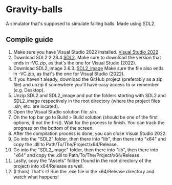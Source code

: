 # Gravity-balls
A simulator that's supposed to simulate falling balls. Made using SDL2.

## Compile guide

1. Make sure you have Visual Studio 2022 installed. [Visual Studio 2022](https://visualstudio.microsoft.com/vs/)
2. Download SDL2 2.28.4 [SDL2](https://github.com/libsdl-org/SDL/releases/tag/release-2.28.4). Make sure to download the version that ends in -VC.zip, as that's the one for Visual Studio (2022).
3. Download SDL2_image 2.6.3. [SDL2_image](https://github.com/libsdl-org/SDL_image/releases/tag/release-2.6.3) Make sure the file also ends in -VC.zip, as that's the one for Visual Studio (2022).
4. If you haven't aleady, download the GitHub project (preferably as a zip file) and unzip it somewhere you'll have easy access to or remember (e.g. Desktop).
5. Unzip SDL2 and SDL2_image and put the folders starting with SDL2 and SDL2_image respectively in the root directory (where the project files .sln, etc. are located).
7. Open the Visual Studio solution file .sln.
8. On the top bar go to Build > Build solution (should be one of the first options, if not the first). Wait for the process to finish. You can track the progress on the bottom of the screen.
9. After the compilation process is done, you can close Visual Studio 2022.
10. Go into the "SDL2" folder, then there into "lib", then there into "x64" and copy the .dll to Path/To/The/Project/x64/Release.
11. Go into the "SDL2_image" folder, then there into "lib", then there into "x64" and copy the .dll to Path/To/The/Project/x64/Release.
12. Lastly, copy the "Assets" folder (found in the root directory of the project) into x64/Release as well.
13. (I think) That's it! Run the .exe file in the x64/Release directory and watch what happens!
